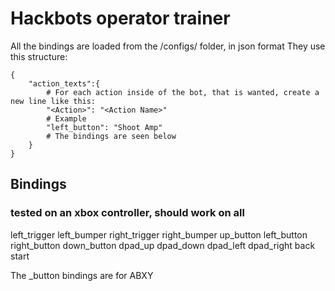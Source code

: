 # Hackbots operator trainer

All the bindings are loaded from the /configs/ folder, in json format
They use this structure:
```
{
	"action_texts":{
		# For each action inside of the bot, that is wanted, create a new line like this:
		"<Action>": "<Action Name>"
		# Example
		"left_button": "Shoot Amp"
		# The bindings are seen below
	}
}
```

## Bindings
### tested on an xbox controller, should work on all
left_trigger
left_bumper
right_trigger
right_bumper
up_button
left_button
right_button
down_button
dpad_up
dpad_down
dpad_left
dpad_right
back
start

The <direction>_button bindings are for ABXY
